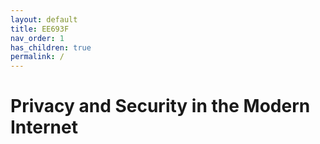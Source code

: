 ```yaml
---
layout: default
title: EE693F
nav_order: 1
has_children: true
permalink: /
---
```


# Privacy and Security in the Modern Internet
